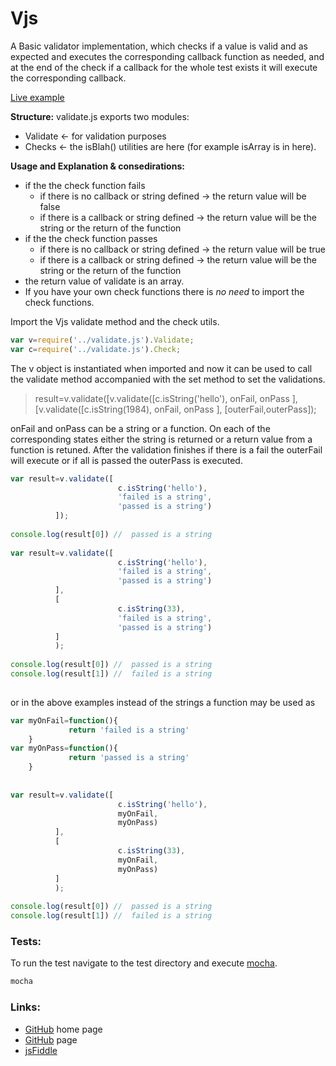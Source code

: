 # **Vjs**

A Basic validator implementation, which checks if a value is valid and as expected and executes the corresponding callback function as needed, and at the end of the check if a callback for the whole test exists it will execute the corresponding callback.

[Live example](https://jsfiddle.net/pharzan/yhqa3zsn/1/)

**Structure:**
validate.js exports two modules:
* Validate <- for validation purposes
* Checks <- the isBlah() utilities are here (for example isArray is in here). 

**Usage and Explanation & consedirations:**

* if the the check function fails
  + if there is no callback or string defined -> the return value will be false
  + if there is a callback or string defined -> the return value will be the string or the return of the function
* if the the check function passes 
  + if there is no callback or string defined -> the return value will be true
  + if there is a callback or string defined -> the return value will be the string or the return of the function
* the return value of validate is an array.
* If you have your own check functions there is _no need_ to import the check functions.

Import the Vjs validate method and the check utils.

```javascript
var v=require('../validate.js').Validate;
var c=require('../validate.js').Check;
```
The v object is instantiated when imported and now it can be used to call the validate method accompanied with the set method to set the validations.

>result=v.validate([v.validate([c.isString('hello'),
	                onFail,
                    onPass
                ],
				[v.validate([c.isString(1984),
	                onFail,
                    onPass
                ],
				[outerFail,outerPass]);
				
onFail and onPass can be a string or a function. On each of the corresponding states either the string is returned or a return value from a function is retuned.
After the validation finishes if there is a fail the outerFail will execute or if all is passed the outerPass is executed.

```javascript
var result=v.validate([
                        c.isString('hello'),
	                    'failed is a string',
    	                'passed is a string')
		  ]);
		  
console.log(result[0]) //  passed is a string
	
var result=v.validate([
                        c.isString('hello'),
	                    'failed is a string',
    	                'passed is a string')
		  ],
		  [
                        c.isString(33),
	                    'failed is a string',
    	                'passed is a string')
		  ]
		  );
		  
console.log(result[0]) //  passed is a string
console.log(result[1]) //  failed is a string
	
```
or in the above examples instead of the strings a function may be used as
```javascript
var myOnFail=function(){
             return 'failed is a string'
	}
var myOnPass=function(){
             return 'passed is a string'
	}
	
	
var result=v.validate([
                        c.isString('hello'),
	                    myOnFail,
    	                myOnPass)
		  ],
		  [
                        c.isString(33),
	                    myOnFail,
    	                myOnPass)
		  ]
		  );
		  
console.log(result[0]) //  passed is a string
console.log(result[1]) //  failed is a string

```
### Tests:
To run the test navigate to the test directory and execute [mocha](http://mochajs.org).
```sh
mocha
```

### Links:

* [GitHub](http://pharzan.github.io/validatorJS) home page
* [GitHub](https://github.com/pharzan/validatorJS) page
* [jsFiddle](https://jsfiddle.net/pharzan/yhqa3zsn/1/)
